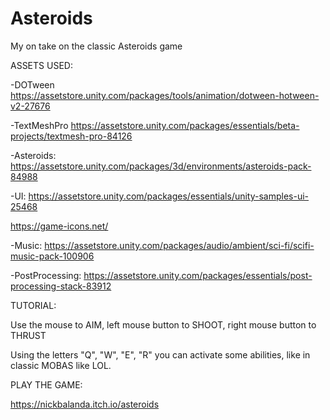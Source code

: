 # Asteroids
My on take on the classic Asteroids game

ASSETS USED:

-DOTween
https://assetstore.unity.com/packages/tools/animation/dotween-hotween-v2-27676

-TextMeshPro
https://assetstore.unity.com/packages/essentials/beta-projects/textmesh-pro-84126

-Asteroids: 
https://assetstore.unity.com/packages/3d/environments/asteroids-pack-84988

-UI: 
https://assetstore.unity.com/packages/essentials/unity-samples-ui-25468

https://game-icons.net/

-Music: 
https://assetstore.unity.com/packages/audio/ambient/sci-fi/scifi-music-pack-100906

-PostProcessing:
https://assetstore.unity.com/packages/essentials/post-processing-stack-83912

TUTORIAL:

Use the mouse to AIM, left mouse button to SHOOT, right mouse button to THRUST

Using the letters "Q", "W", "E", "R" you can activate some abilities, like in classic MOBAS like LOL.

PLAY THE GAME:

https://nickbalanda.itch.io/asteroids
